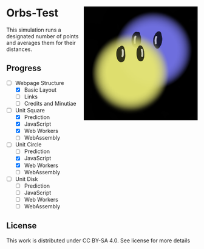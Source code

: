 # Orbs-Test <img align="right" src="./Assets/icon.png" width="300">
This simulation runs a designated number of points and averages them for their
distances.

## Progress
- [ ] Webpage Structure
    - [x] Basic Layout
    - [ ] Links
    - [ ] Credits and Minutiae
- [ ] Unit Square
    - [x] Prediction
    - [x] JavaScript
    - [x] Web Workers
    - [ ] WebAssembly
- [ ] Unit Circle
    - [ ] Prediction
    - [x] JavaScript
    - [x] Web Workers
    - [ ] WebAssembly
- [ ] Unit Disk
    - [ ] Prediction
    - [ ] JavaScript
    - [ ] Web Workers
    - [ ] WebAssembly

## License
This work is distributed under CC BY-SA 4.0. See license for more details
